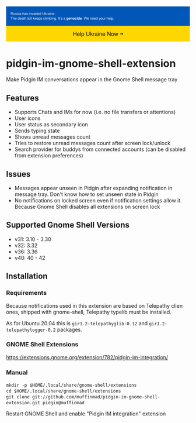 [![Stand With Ukraine](https://raw.githubusercontent.com/vshymanskyy/StandWithUkraine/main/banner2-direct.svg)](https://stand-with-ukraine.pp.ua)

# pidgin-im-gnome-shell-extension

Make Pidgin IM conversations appear in the Gnome Shell message tray

## Features

- Supports Chats and IMs for now (i.e. no file transfers or attentions)
- User icons
- User status as secondary icon
- Sends typing state
- Shows unread messages count
- Tries to restore unread messages count after screen lock/unlock
- Search provider for buddys from connected accounts (can be disabled from extension preferences)

## Issues

- Messages appear unseen in Pidgin after expanding notification in message tray. Don't know how to set unseen state in Pidgin
- No notifications on locked screen even if notification settings allow it. Because Gnome Shell disables all extensions on screen lock

## Supported Gnome Shell Versions
- v31: 3.10 - 3.30
- v32: 3.32
- v36: 3.36
- v40: 40 - 42

## Installation

### Requirements

Because notifications used in this extension are based on Telepathy clien ones, shipped with gnome-shell, Telepathy typelib must be installed.

As for Ubuntu 20.04 this is `gir1.2-telepathyglib-0.12` and `gir1.2-telepathylogger-0.2` packages.

### GNOME Shell Extensions

https://extensions.gnome.org/extension/782/pidgin-im-integration/

### Manual
    mkdir -p $HOME/.local/share/gnome-shell/extensions
    cd $HOME/.local/share/gnome-shell/extensions
    git clone git://github.com/muffinmad/pidgin-im-gnome-shell-extension.git pidgin@muffinmad
Restart GNOME Shell and enable "Pidgin IM integration" extension
